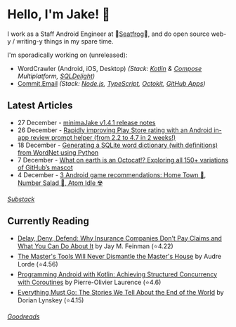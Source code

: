   # Hello, I'm Jake! 👋

I work as a Staff Android Engineer at 🐸[Seatfrog](https://seatfrog.com/)🐸, and do open source web-y / writing-y things in my spare time. 

I'm sporadically working on (unreleased): 
- WordCrawler (Android, iOS, Desktop) *(Stack: [Kotlin](https://kotlinlang.org/docs/multiplatform.html) & [Compose](https://www.jetbrains.com/compose-multiplatform/) Multiplatform, [SQLDelight](https://sqldelight.github.io/sqldelight/2.0.2/))*
- [Commit.Email](https://commit.email) *(Stack: [Node.js](https://nodejs.org/en), [TypeScript](https://www.typescriptlang.org/), [Octokit](https://github.com/octokit/octokit.js), [GitHub Apps](https://github.com/marketplace?type=apps))*

## Latest Articles
<!-- feed start -->
- 27 December - [minimaJake v1.4.1 release notes](https://minima.jakelee.co.uk/v1.4.1/)
- 26 December - [Rapidly improving Play Store rating with an Android in-app review prompt helper (from 2.2 to 4.7 in 2 weeks!)](https://blog.jakelee.co.uk/play-store-rating-prompt/)
- 18 December - [Generating a SQLite word dictionary (with definitions) from WordNet using Python](https://blog.jakelee.co.uk/sqlite-word-dictionary-from-wordnet/)
- 7 December - [What on earth is an Octocat!? Exploring all 150+ variations of GitHub’s mascot](https://blog.jakelee.co.uk/what-on-earth-are-octocats/)
- 4 December - [3 Android game recommendations: Home Town 🎴, Number Salad 🔢, Atom Idle ☢️](https://jakelee.co.uk/android-games-dec-24/)
<!-- feed end -->
*[Substack](https://jakeweeklee.substack.com)*

## Currently Reading
<!-- GOODREADS-LIST:START -->
- [Delay, Deny, Defend: Why Insurance Companies Don't Pay Claims and What You Can Do About It](https://www.goodreads.com/review/show/7178527974?utm_medium=api&utm_source=rss) by Jay M. Feinman (⭐️4.22)
- [The Master's Tools Will Never Dismantle the Master's House](https://www.goodreads.com/review/show/7109782805?utm_medium=api&utm_source=rss) by Audre Lorde (⭐️4.56)
- [Programming Android with Kotlin: Achieving Structured Concurrency with Coroutines](https://www.goodreads.com/review/show/7052102812?utm_medium=api&utm_source=rss) by Pierre-Olivier Laurence (⭐️4.6)
- [Everything Must Go: The Stories We Tell About the End of the World](https://www.goodreads.com/review/show/6736777927?utm_medium=api&utm_source=rss) by Dorian Lynskey (⭐️4.15)
<!-- GOODREADS-LIST:END -->
*[Goodreads](https://goodreads.com/jakesteam)*

